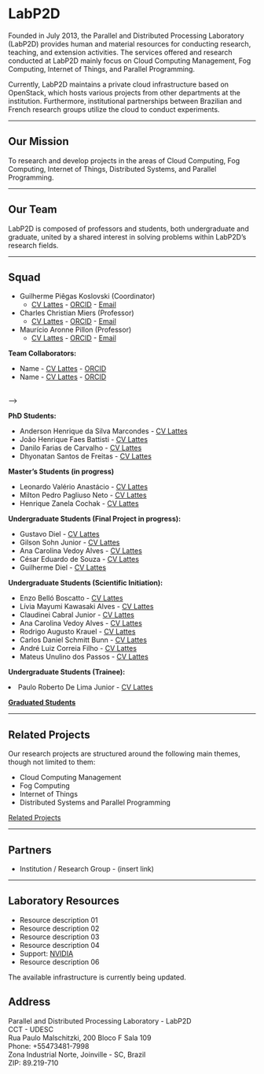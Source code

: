 <!-- LabP2D (English Version) -->

<h1>LabP2D</h1>

<p>
  Founded in July 2013, the Parallel and Distributed Processing Laboratory (LabP2D) provides human and material resources for conducting research, teaching, and extension activities. The services offered and research conducted at LabP2D mainly focus on Cloud Computing Management, Fog Computing, Internet of Things, and Parallel Programming.
</p>
<p>
  Currently, LabP2D maintains a private cloud infrastructure based on OpenStack, which hosts various projects from other departments at the institution. Furthermore, institutional partnerships between Brazilian and French research groups utilize the cloud to conduct experiments.
</p>

<hr>

<h2>Our Mission</h2>
<p>
  To research and develop projects in the areas of Cloud Computing, Fog Computing, Internet of Things, Distributed Systems, and Parallel Programming.
</p>

<hr>

<h2>Our Team</h2>
<p>
  LabP2D is composed of professors and students, both undergraduate and graduate, united by a shared interest in solving problems within LabP2D’s research fields.
</p>

<hr>

<h2>Squad</h2>

<ul>
  <li>Guilherme Piêgas Koslovski (Coordinator)
    <ul>
      <li>
        <a href="http://lattes.cnpq.br/2749773427704993" target="_blank" rel="noopener">CV Lattes</a> - 
        <a href="https://orcid.org/0000-0003-4936-1619" target="_blank" rel="noopener">ORCID</a> - 
        <a href="mailto:guilherme.koslovski@udesc.br">Email</a>
      </li>
    </ul>
  </li>

  <li>Charles Christian Miers (Professor)
    <ul>
      <li>
        <a href="http://lattes.cnpq.br/1630057446729066" target="_blank" rel="noopener">CV Lattes</a> - 
        <a href="https://orcid.org/0000-0002-1976-0478" target="_blank" rel="noopener">ORCID</a> - 
        <a href="mailto:charles.miers@udesc.br">Email</a>
      </li>
    </ul>
  </li>

  <li>Maurício Aronne Pillon (Professor)
    <ul>
      <li>
        <a href="http://lattes.cnpq.br/3752298390911021" target="_blank" rel="noopener">CV Lattes</a> - 
        <a href="https://orcid.org/0000-0001-7634-6823" target="_blank" rel="noopener">ORCID</a> - 
        <a href="mailto:mauricio.pillon@udesc.br">Email</a>
      </li>
    </ul>
  </li>
</ul>

<!--> <b>Team Collaborators:</b>
<ul>
  <li>Name - <a href="#" target="_blank" rel="noopener">CV Lattes</a> - <a href="#" target="_blank" rel="noopener">ORCID</a></li>
  <li>Name - <a href="#" target="_blank" rel="noopener">CV Lattes</a> - <a href="#" target="_blank" rel="noopener">ORCID</a></li>
</ul>
<br> -->

<b>PhD Students:</b>
<ul>
  <li>Anderson Henrique da Silva Marcondes - <a href="http://lattes.cnpq.br/8597354642218321" target="_blank" rel="noopener">CV Lattes</a></li>
  <li>João Henrique Faes Battisti - <a href="http://lattes.cnpq.br/5303447453041812" target="_blank" rel="noopener">CV Lattes</a></li> 
  <li>Danilo Farias de Carvalho - <a href="http://lattes.cnpq.br/6134292458369848" target="_blank" rel="noopener">CV Lattes</a></li> 
  <li>Dhyonatan Santos de Freitas - <a href="http://lattes.cnpq.br/1174014726140767" target="_blank" rel="noopener">CV Lattes</a></li> 
</ul>

<b>Master’s Students (in progress)</b>
<ul>
  <li>Leonardo Valério Anastácio - <a href=" http://lattes.cnpq.br/7175324937138943" target="_blank" rel="noopener">CV Lattes</a></li>
  <li>Milton Pedro Pagliuso Neto - <a href="http://lattes.cnpq.br/3860300710467540" target="_blank" rel="noopener">CV Lattes</a></li>
  <li>Henrique Zanela Cochak - <a href="http://lattes.cnpq.br/2575914936091403" target="_blank" rel="noopener">CV Lattes</a></li>
</ul>


<b>Undergraduate Students (Final Project in progress):</b>
<ul>
  <li>Gustavo Diel - <a href="http://lattes.cnpq.br/1838669480237003" target="_blank" rel="noopener">CV Lattes</a></li>
  <li>Gilson Sohn Junior - <a href="http://lattes.cnpq.br/4189809129741221" target="_blank" rel="noopener">CV Lattes</a></li>
  <li>Ana Carolina Vedoy Alves - <a href="http://lattes.cnpq.br/2353984965340377" target="_blank" rel="noopener">CV Lattes</a></li>
  <li>César Eduardo de Souza - <a href="http://lattes.cnpq.br/6347063183055373" target="_blank" rel="noopener">CV Lattes</a></li>
  <li>Guilherme Diel - <a href="http://lattes.cnpq.br/3207047358123878" target="_blank" rel="noopener">CV Lattes</a></li>
</ul>


<b>Undergraduate Students (Scientific Initiation):</b>
<ul>
  <li>Enzo Belló Boscatto - <a href=" http://lattes.cnpq.br/4070323947171983" target="_blank" rel="noopener">CV Lattes</a></li>
  <li>Lívia Mayumi Kawasaki Alves - <a href="http://lattes.cnpq.br/2873406392360821" target="_blank" rel="noopener">CV Lattes</a></li>
  <li>Claudinei Cabral Junior - <a href="http://lattes.cnpq.br/7107655768475341" target="_blank" rel="noopener">CV Lattes</a></li>
  <li>Ana Carolina Vedoy Alves - <a href="http://lattes.cnpq.br/2353984965340377" target="_blank" rel="noopener">CV Lattes</a></li>
  <li>Rodrigo Augusto Krauel - <a href="http://lattes.cnpq.br/3998802393924706" target="_blank" rel="noopener">CV Lattes</a></li>
  <li>Carlos Daniel Schmitt Bunn - <a href="http://lattes.cnpq.br/1976376003334376" target="_blank" rel="noopener">CV Lattes</a></li>
  <li>André Luiz Correia Filho - <a href=" http://lattes.cnpq.br/0203224417358034" target="_blank" rel="noopener">CV Lattes</a></li>
  <li>Mateus Unulino dos Passos - <a href="http://lattes.cnpq.br/0049894233352659" target="_blank" rel="noopener">CV Lattes</a></li>
</ul>

<b>Undergraduate Students (Trainee):</b>
<li>Paulo Roberto De Lima Junior - <a href=" http://lattes.cnpq.br/6854570664332816" target="_blank" rel="noopener">CV Lattes</a></li>

<b> <a href="https://labp2d-udesc.github.io/GraduatedStudents.html" target="" rel="noopener">Graduated Students</a> </b>

<hr>

<h2>Related Projects</h2>
<p>Our research projects are structured around the following main themes, though not limited to them:</p>

<ul>
  <li>Cloud Computing Management</li>
  <li>Fog Computing</li>
  <li>Internet of Things</li>
  <li>Distributed Systems and Parallel Programming</li>
</ul>

<p> <a href="https://labp2d-udesc.github.io/Related Projects.html" target="" rel="noopener">Related Projects</a></p>

<hr>

<h2>Partners</h2>
<ul>
  <li>Institution / Research Group - (insert link)</li>
</ul>

<hr>

<h2>Laboratory Resources</h2>
<ul>
  <li>Resource description 01</li>
  <li>Resource description 02</li>
  <li>Resource description 03</li>
  <li>Resource description 04</li>
  <li>Support: <a href="https://www.nvidia.com" target="_blank" rel="noopener">NVIDIA</a></li>
  <li>Resource description 06</li>
</ul>

<p>The available infrastructure is currently being updated.</p>

<h2>Address</h2>
<p>
  Parallel and Distributed Processing Laboratory - LabP2D <br>
  CCT - UDESC <br>
  Rua Paulo Malschitzki, 200  Bloco F Sala 109<br>
  Phone: +55473481-7998 <br>
  Zona Industrial Norte, Joinville - SC, Brazil <br>
  ZIP: 89.219-710
</p>

<!-- <p>
  <img style="display: block; margin-left: auto; margin-right: auto;" src="https://labp2d-udesc.github.io/img/logo7.png" alt="LabP2D Logo" />  
</p> -->
